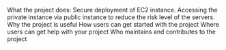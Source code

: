 What the project does: Secure deployment of EC2 instance. Accessing the private instance via public instance to reduce the risk level of the servers.
Why the project is useful
How users can get started with the project
Where users can get help with your project
Who maintains and contributes to the project